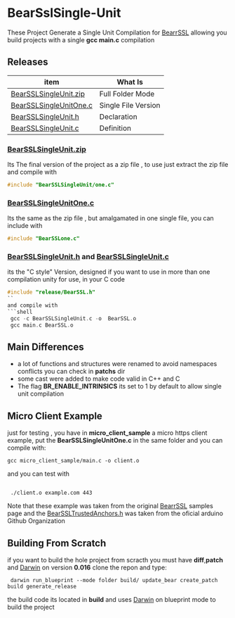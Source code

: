 # BearSslSingle-Unit
These Project Generate a Single Unit Compilation for [BearrSSL](https://bearssl.org/) allowing you build
projects  with a single **gcc main.c** compilation

## Releases

| item          | What Is |
|-------        |-----------|
| [BearSSLSingleUnit.zip](https://github.com/OUIsolutions/BearSslSingle-Unit/releases/download/0.0.2/BearSSLSingleUnit.zip)| Full Folder Mode  |
| [BearSSLSingleUnitOne.c](https://github.com/OUIsolutions/BearSslSingle-Unit/releases/download/0.0.2/BearSSLSingleUnitOne.c)| Single File Version|
| [BearSSLSingleUnit.h](https://github.com/OUIsolutions/BearSslSingle-Unit/releases/download/0.0.2/BearSSLSingleUnit.h)|Declaration |
| [BearSSLSingleUnit.c](https://github.com/OUIsolutions/BearSslSingle-Unit/releases/download/0.0.2/BearSSLSingleUnit.c)|Definition |




### [BearSSLSingleUnit.zip](https://github.com/OUIsolutions/BearSslSingle-Unit/releases/download/0.0.2/BearSSLSingleUnit.zip)

Its The final version of the project as a zip file , to use just extract the zip file and compile with

```c
#include "BearSSLSingleUnit/one.c"
```
###  [BearSSLSingleUnitOne.c](https://github.com/OUIsolutions/BearSslSingle-Unit/releases/download/0.0.2/BearSSLSingleUnitOne.c)

Its the same as the zip file , but amalgamated in one single file, you can include with

```c
#include "BearSSLone.c"
```
###  [BearSSLSingleUnit.h](https://github.com/OUIsolutions/BearSslSingle-Unit/releases/download/0.0.2/BearSSLSingleUnit.h) and [BearSSLSingleUnit.c](https://github.com/OUIsolutions/BearSslSingle-Unit/releases/download/0.0.2/BearSSLSingleUnit.c)
its the "C style" Version, designed if you want to use in more than one compilation
unity
for use, in your C code

```c
#include "release/BearSSL.h"
``
and compile with
```shell
 gcc -c BearSSLSingleUnit.c -o  BearSSL.o
 gcc main.c BearSSL.o
 ```

## Main Differences
- a lot of functions and structures were renamed to avoid namespaces conflicts you can check in
**patchs** dir 
- some cast were added to make code valid in C++ and C
- The flag **BR_ENABLE_INTRINSICS** its set to 1 by default to allow single unit compilation

## Micro Client Example
just for testing , you have in **micro_client_sample** a micro https client example, put the 
**BearSSLSingleUnitOne.c** in the same folder and
you can compile with:
```shell
gcc micro_client_sample/main.c -o client.o
```
and you can test with
```shell

 ./client.o example.com 443
```
Note that these example was taken from the original  [BearrSSL](https://bearssl.org/)  samples page
and the [BearSSLTrustedAnchors.h](https://github.com/arduino-libraries/ArduinoBearSSL/blob/master/src/BearSSLTrustAnchors.h)
was taken from the oficial arduino Github Organization


## Building From Scratch
if you want to build the hole project from scracth you must have 
**diff**,**patch** and [Darwin](https://github.com/OUIsolutions/Darwin/tree/0.016) on version **0.016**
clone the repon and type:
```shel
 darwin run_blueprint --mode folder build/ update_bear create_patch build generate_release 
```
 the build code its located in **build** and uses [Darwin](https://github.com/OUIsolutions/Darwin/tree/0.016) on blueprint mode to build the project

